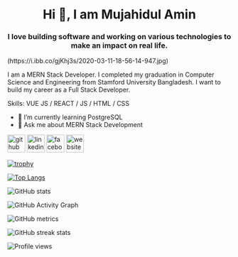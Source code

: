 <h1 align="center">Hi 👋, I am Mujahidul Amin</h1>
<h3 align="center">I love building software and working on various technologies to make an impact on real life.</h3>(https://i.ibb.co/gjKhj3s/2020-03-11-18-56-14-947.jpg)

I am a MERN Stack Developer. I completed my graduation in Computer Science and Engineering from Stamford University Bangladesh.  I want to build my career as a Full Stack Developer.

Skills: VUE JS / REACT / JS / HTML / CSS

- 🌱 I’m currently learning PostgreSQL 
- 💬 Ask me about MERN Stack Development 


[<img src='https://cdn.jsdelivr.net/npm/simple-icons@3.0.1/icons/github.svg' alt='github' height='40'>](https://github.com/mujahidulamin)  [<img src='https://cdn.jsdelivr.net/npm/simple-icons@3.0.1/icons/linkedin.svg' alt='linkedin' height='40'>](https://www.linkedin.com/in/mujahidul-amin/)  [<img src='https://cdn.jsdelivr.net/npm/simple-icons@3.0.1/icons/facebook.svg' alt='facebook' height='40'>](https://www.facebook.com/mujahidul.amin)  [<img src='https://cdn.jsdelivr.net/npm/simple-icons@3.0.1/icons/icloud.svg' alt='website' height='40'>](https://mujahidulamin.netlify.app/)  

[![trophy](https://github-profile-trophy.vercel.app/?username=mujahidulamin)](https://github.com/ryo-ma/github-profile-trophy)

[![Top Langs](https://github-readme-stats.vercel.app/api/top-langs/?username=mujahidulamin)](https://github.com/anuraghazra/github-readme-stats)

![GitHub stats](https://github-readme-stats.vercel.app/api?username=mujahidulamin&show_icons=true&count_private=true)  

![GitHub Activity Graph](https://activity-graph.herokuapp.com/graph?username=mujahidulamin)  

![GitHub metrics](https://metrics.lecoq.io/mujahidulamin)  

![GitHub streak stats](https://streak-stats.demolab.com/?user=mujahidulamin)  

![Profile views](https://gpvc.arturio.dev/mujahidulamin)  
